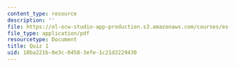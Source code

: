 ```yaml
---
content_type: resource
description: ''
file: https://ol-ocw-studio-app-production.s3.amazonaws.com/courses/es-s10-drugs-and-the-brain-spring-2013/10ba221b0e3c04583efe1c21d2229430_MITES_S10S13_quiz1.pdf
file_type: application/pdf
resourcetype: Document
title: Quiz 1
uid: 10ba221b-0e3c-0458-3efe-1c21d2229430
---
```

